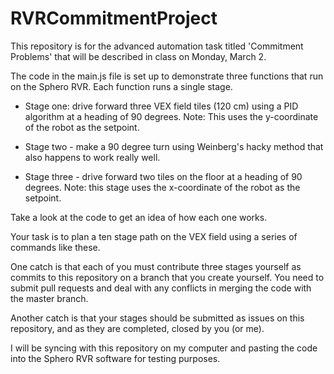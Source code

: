 # RVRCommitmentProject
This repository is for the advanced automation task titled 'Commitment Problems' that will be described in class on Monday, March 2.

The code in the main.js file is set up to demonstrate three functions that run on the Sphero RVR. Each function runs a single stage.

- Stage one: drive forward three VEX field tiles (120 cm) using a PID algorithm at a heading of 90 degrees. Note: This uses the y-coordinate of the robot as the setpoint.

- Stage two - make a 90 degree turn using Weinberg's hacky method that also happens to work really well.

- Stage three - drive forward two tiles on the floor at a heading of 90 degrees. Note: this stage uses the x-coordinate of the robot as the setpoint.

Take a look at the code to get an idea of how each one works.

Your task is to plan a ten stage path on the VEX field using a series of commands like these.

One catch is that each of you must contribute three stages yourself as commits to this repository on a branch that you create yourself. You need to submit pull requests and deal with any conflicts in merging the code with the master branch.

Another catch is that your stages should be submitted as issues on this repository, and as they are completed, closed by you (or me).

I will be syncing with this repository on my computer and pasting the code into the Sphero RVR software for testing purposes.
